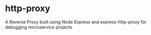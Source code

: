 # http-proxy
A Reverse Proxy built using Node Express and express-http-proxy for debugging microservice projects
